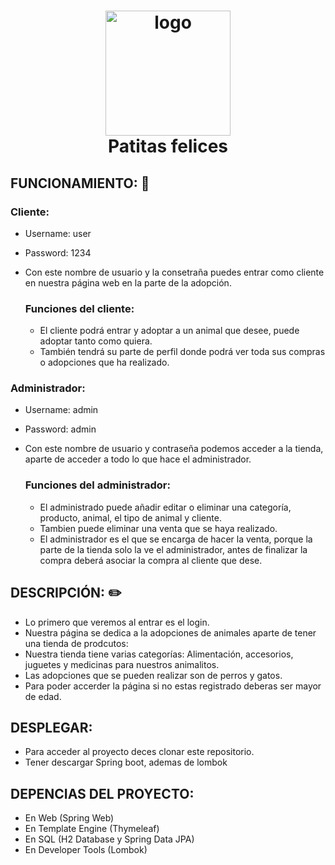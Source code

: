 
<h1 align="center">
    <img src="https://github.com/Candiia/pruebaProyectoFinal/assets/150147341/0de6527b-95fa-42f2-9fcd-66ab10476625" alt="logo" width="200px" height="200px">
  <br>
    Patitas felices
  <br>
</h1>


## FUNCIONAMIENTO: :dog:
### Cliente:
 - Username: user
 - Password: 1234
 - Con este nombre de usuario y la consetraña puedes entrar como cliente en nuestra página web en la parte de la adopción.

   ### Funciones del cliente:
     - El cliente podrá entrar y adoptar a un animal que desee, puede adoptar tanto como quiera.
     - También tendrá su parte de perfil donde podrá ver toda sus compras o adopciones que ha realizado.

### Administrador:
 - Username: admin
 - Password: admin
 - Con este nombre de usuario y contraseña podemos acceder a la tienda, aparte de acceder a todo lo que hace el administrador.

   ### Funciones del administrador:
   - El administrado puede añadir editar o eliminar una categoría, producto, animal, el tipo de animal y cliente.
   - Tambien puede eliminar una venta que se haya realizado.
   - El administrador es el que se encarga de hacer la venta, porque la parte de la tienda solo la ve el administrador, antes de finalizar la compra deberá asociar la compra al cliente que dese.

## DESCRIPCIÓN: :pencil2:
- Lo primero que veremos al entrar es el login.
- Nuestra página se dedica a la adopciones de animales aparte de tener una tienda de prodcutos:
- Nuestra tienda tiene varias categorías: Alimentación, accesorios, juguetes y medicinas para nuestros animalitos.
- Las adopciones que se pueden realizar son de perros y gatos.
- Para poder accerder la página si no estas registrado deberas ser mayor de edad.

## DESPLEGAR:
- Para acceder al proyecto deces clonar este repositorio.
- Tener descargar Spring boot, ademas de lombok

## DEPENCIAS DEL PROYECTO:
- En Web (Spring Web)
- En Template Engine (Thymeleaf)
- En SQL (H2 Database y Spring Data JPA)
- En Developer Tools (Lombok)
